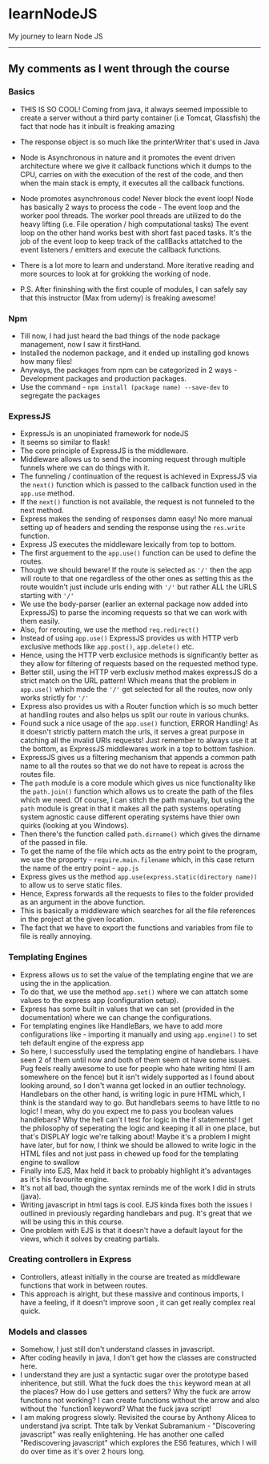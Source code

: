 # learnNodeJS

My journey to learn Node JS

---

## My comments as I went through the course

### Basics

-   THIS IS SO COOL!
    Coming from java, it always seemed impossible to create a server without a third party container (i.e Tomcat, Glassfish)
    the fact that node has it inbuilt is freaking amazing

-   The response object is so much like the printerWriter that's used in Java

-   Node is Asynchronous in nature and it promotes the event driven architecture where we
    give it callback functions which it dumps to the CPU, carries on with the execution of the rest
    of the code, and then when the main stack is empty, it executes all the callback functions.

-   Node promotes asynchronous code! Never block the event loop!
    Node has basically 2 ways to process the code - The event loop and the worker pool threads.
    The worker pool threads are utilized to do the heavy lifting (i.e. File operation / high computational tasks)
    The event loop on the other hand works best with short fast paced tasks.
    It's the job of the event loop to keep track of the callBacks attatched to the event listeners / emitters and
    execute the callback functions.
-   There is a lot more to learn and understand. More iterative reading and more sources to look at for grokking the working of node.

-   P.S. After fininshing with the first couple of modules, I can safely say that this instructor (Max from udemy) is freaking awesome!

### Npm

-   Till now, I had just heard the bad things of the node package management, now I saw it firstHand.
-   Installed the nodemon package, and it ended up installing god knows how many files!
-   Anyways, the packages from npm can be categorized in 2 ways - Development packages and production packages.
-   Use the command - `npm install (package name) --save-dev` to segregate the packages

### ExpressJS

-   ExpressJs is an unopiniated framework for nodeJS
-   It seems so similar to flask!
-   The core principle of ExpressJS is the middleware.
-   Middleware allows us to send the incoming request through multiple funnels where we can do things with it.
-   The funneling / continuation of the request is achieved in ExpressJS via the `next()` function which is passed to the callback function used in the `app.use` method.
-   If the `next()` function is not available, the request is not funneled to the next method.
-   Express makes the sending of responses damn easy! No more manual setting up of headers and sending the response using the `res.write` function.
-   Express JS executes the middleware lexically from top to bottom.
-   The first arguement to the `app.use()` function can be used to define the routes.
-   Though we should beware! If the route is selected as `'/'` then the app will route to that one regardless of the other ones as setting this as the route wouldn't just include urls ending with `'/'` but rather ALL the URLS starting with `'/'`
-   We use the body-parser (earlier an external package now added into ExpressJS) to parse the incoming requests so that we can work with them easily.
-   Also, for rerouting, we use the method `req.redirect()`
-   Instead of using `app.use()` ExpressJS provides us with HTTP verb exclusive methods like `app.post()`, `app.delete()` etc.
-   Hence, using the HTTP verb exclusice methods is significantly better as they allow for filtering of requests based on the requested method type.
-   Better still, using the HTTP verb exclusiv method makes expressJS do a strict match on the URL pattern! Which means that the problem in `app.use()` which made the `'/'` get selected for all the routes, now only works strictly for `'/'`
-   Express also provides us with a Router function which is so much better at handling routes and also helps us split our route in various chunks.
-   Found suck a nice usage of the `app.use()` function, ERROR Handling! As it doesn't strictly pattern match the urls, it serves a great purpose in catching all the invalid URls requests! Just remember to always use it at the bottom, as ExpressJS middlewares work in a top to bottom fashion.
-   ExpressJS gives us a filtering mechanism that appends a common path name to all the routes so that we do not have to repeat is across the routes file.
-   The `path` module is a core module which gives us nice functionality like the `path.join()` function which allows us to create the path of the files which we need. Of course, I can stitch the path manually, but using the `path` module is great in that it makes all the path systems operating system agnostic cause different operating systems have thier own quirks (looking at you Windows).
-   Then there's the function called `path.dirname()` which gives the dirname of the passed in file.
-   To get the name of the file which acts as the entry point to the program, we use the property - `require.main.filename` which, in this case return the name of the entry point - `app.js`
-   Express gives us the method `app.use(express.static(directory name))` to allow us to serve static files.
-   Hence, Express forwards all the requests to files to the folder provided as an argument in the above function.
-   This is basically a middleware which searches for all the file references in the project at the given location.
-   The fact that we have to export the functions and variables from file to file is really annoying.

### Templating Engines

-   Express allows us to set the value of the templating engine that we are using the in the application.
-   To do that, we use the method `app.set()` where we can attatch some values to the express app (configuration setup).
-   Express has some built in values that we can set (provided in the documentation) where we can change the configurations.
-   For templating engines like HandleBars, we have to add more configurations like - importing it manually and using `app.engine()` to set teh default engine of the express app
-   So here, I successfully used the templating engine of handlebars. I have seen 2 of them until now and both of them seem ot have some issues. Pug feels really awesome to use for people who hate writing html (I am somewhere on the fence) but it isn't widely supported as I found about looking around, so I don't wanna get locked in an outlier technology. Handlebars on the other hand, is writing logic in pure HTML which, I think is the standard way to go. But handlebars seems to have little to no logic! I mean, why do you expect me to pass you boolean values handlebars? Why the hell can't I test for logic in the if statements! I get the philosophy of seperating the logic and keeping it all in one place, but that's DISPLAY logic we're talking about! Maybe it's a problem I might have later, but for now, I think we should be allowed to write logic in the HTML files and not just pass in chewed up food for the templating engine to swallow
-   Finally into EJS, Max held it back to probably highlight it's advantages as it's his favourite engine.
-   It's not all bad, though the syntax reminds me of the work I did in struts (java).
-   Writing javascript in html tags is cool. EJS kinda fixes both the issues I outlined in previously regarding handlebars and pug.
    It's great that we will be using this in this course.
-   One problem with EJS is that it doesn't have a default layout for the views, which it solves by creating partials.

### Creating controllers in Express

-   Controllers, atleast initially in the course are treated as middleware functions that work in between routes.
-   This approach is alright, but these massive and continous imports, I have a feeling, if it doesn't improve soon , it can get really complex real quick.

### Models and classes

-   Somehow, I just still don't understand classes in javascript.
-   After coding heavily in java, I don't get how the classes are constructed here.
-   I understand they are just a syntactic sugar over the prototype based inheritence, but still. What the fuck does the `this` keyword mean at all the places? How do I use getters and setters? Why the fuck are arrow functions not working? I can create functions without the arrow and also without the `function1 keyword? What the fuck java script!
-   I am making progress slowly. Revisited the course by Anthony Alicea to understand jva script. Thte talk by Venkat Subramanium - "Discovering javascript" was really enlightening. He has another one called "Rediscovering javascript" which explores the ES6 features, which I will do over time as it's over 2 hours long. 

